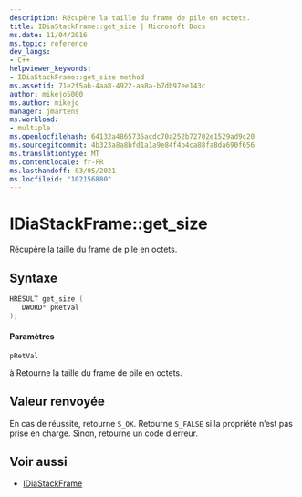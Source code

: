 ```yaml
---
description: Récupère la taille du frame de pile en octets.
title: IDiaStackFrame::get_size | Microsoft Docs
ms.date: 11/04/2016
ms.topic: reference
dev_langs:
- C++
helpviewer_keywords:
- IDiaStackFrame::get_size method
ms.assetid: 71e2f5ab-4aa8-4922-aa8a-b7db97ee143c
author: mikejo5000
ms.author: mikejo
manager: jmartens
ms.workload:
- multiple
ms.openlocfilehash: 64132a4865735acdc70a252b72702e1529ad9c20
ms.sourcegitcommit: 4b323a8a8bfd1a1a9e84f4b4ca88fa8da690f656
ms.translationtype: MT
ms.contentlocale: fr-FR
ms.lasthandoff: 03/05/2021
ms.locfileid: "102156880"
---
```

# <a name="idiastackframeget_size"></a>IDiaStackFrame::get_size
Récupère la taille du frame de pile en octets.

## <a name="syntax"></a>Syntaxe

```C++
HRESULT get_size ( 
   DWORD* pRetVal
);
```

#### <a name="parameters"></a>Paramètres
 `pRetVal`

à Retourne la taille du frame de pile en octets.

## <a name="return-value"></a>Valeur renvoyée
 En cas de réussite, retourne `S_OK`. Retourne `S_FALSE` si la propriété n’est pas prise en charge. Sinon, retourne un code d'erreur.

## <a name="see-also"></a>Voir aussi
- [IDiaStackFrame](../../debugger/debug-interface-access/idiastackframe.md)
